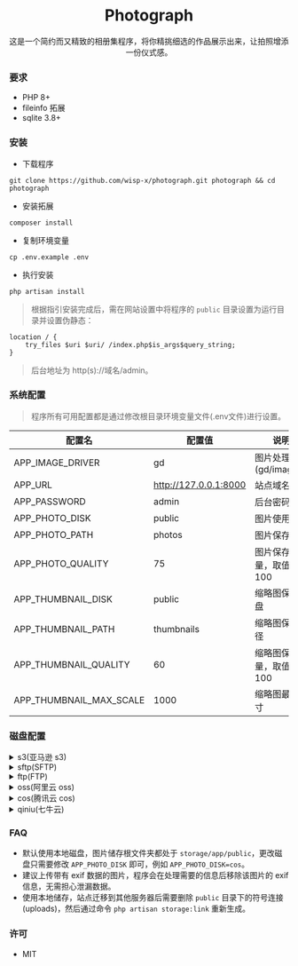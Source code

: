 <h1 align="center">Photograph</h1>

<p align="center">这是一个简约而又精致的相册集程序，将你精挑细选的作品展示出来，让拍照增添一份仪式感。</p>

### 要求

- PHP 8+
- fileinfo 拓展
- sqlite 3.8+

### 安装

- 下载程序

```shell
git clone https://github.com/wisp-x/photograph.git photograph && cd photograph
```

- 安装拓展

```shell
composer install
```

- 复制环境变量

```shell
cp .env.example .env
```

- 执行安装

```shell
php artisan install
```

> 根据指引安装完成后，需在网站设置中将程序的 `public` 目录设置为运行目录并设置伪静态：
```
location / {  
    try_files $uri $uri/ /index.php$is_args$query_string;  
}
```
> 后台地址为 http(s)://域名/admin。

### 系统配置

> 程序所有可用配置都是通过修改根目录环境变量文件(.env文件)进行设置。

| 配置名                     | 配置值                   | 说明                 |
|-------------------------|-----------------------|--------------------|
| APP_IMAGE_DRIVER        | gd                    | 图片处理驱动(gd/imagick) |
| APP_URL                 | http://127.0.0.1:8000 | 站点域名               |
| APP_PASSWORD            | admin                 | 后台密码               |
| APP_PHOTO_DISK          | public                | 图片使用磁盘             |
| APP_PHOTO_PATH          | photos                | 图片保存路径             |
| APP_PHOTO_QUALITY       | 75                    | 图片保存质量，取值 1-100    |
| APP_THUMBNAIL_DISK      | public                | 缩略图保存磁盘            |
| APP_THUMBNAIL_PATH      | thumbnails            | 缩略图保存路径            |
| APP_THUMBNAIL_QUALITY   | 60                    | 缩略图保存质量，取值 1-100   |
| APP_THUMBNAIL_MAX_SCALE | 1000                  | 缩略图最大尺寸            |

### 磁盘配置

<details><summary>s3(亚马逊 s3)</summary>

| 配置名                   | 配置值 | 说明           |
|-----------------------|-----|--------------|
| AWS_ACCESS_KEY_ID     | -   | AccessKeyId  |
| AWS_SECRET_ACCESS_KEY | -   | AccessKeyKey |
| AWS_DEFAULT_REGION    | -   | 区域           |
| AWS_BUCKET            | -   | 储存桶          |
| AWS_URL               | -   | 域名           |
| AWS_ENDPOINT          | -   | 连接地址         |

</details>

<details><summary>sftp(SFTP)</summary>

| 配置名              | 配置值 | 说明     |
|------------------|-----|--------|
| SFTP_HOST        | -   | 连接地址   |
| SFTP_USERNAME    | -   | 用户名    |
| SFTP_PRIVATE_KEY | -   | SSH 密钥 |
| SFTP_PASSWORD    | -   | 密码     |
| SFTP_PORT        | 22  | 连接端口   |
| SFTP_ROOT        | -   | 根目录    |
| SFTP_URL         | -   | 域名     |

</details>

<details><summary>ftp(FTP)</summary>

| 配置名             | 配置值  | 说明     |
|-----------------|------|--------|
| FTP_HOST        | -    | 连接地址   |
| FTP_USERNAME    | -    | 用户名    |
| FTP_PRIVATE_KEY | -    | SSH 密钥 |
| FTP_PASSWORD    | -    | 密码     |
| FTP_PORT        | 21   | 连接端口   |
| FTP_ROOT        | -    | 根目录    |
| FTP_IS_PASSIVE  | true | 被动模式   |
| FTP_URL         | -    | 域名     |

</details>

<details><summary>oss(阿里云 oss)</summary>

| 配置名                   | 配置值                          | 说明                        |
|-----------------------|------------------------------|---------------------------|
| OSS_ACCESS_KEY_ID     | -                            | App ID                    |
| OSS_ACCESS_KEY_SECRET | -                            | SecretID                  |
| OSS_BUCKET            | test                         | oss 名称                    |
| OSS_ENDPOINT          | oss-cn-shanghai.aliyuncs.com | 区域                        |
| OSS_IS_CNAME          | false                        | true/false 是否以 cname 形式连接 |
| OSS_SECURITY_TOKEN    | -                            | 安全 token                  |

</details>


<details><summary>cos(腾讯云 cos)</summary>

| 配置名             | 配置值          | 说明                |
|-----------------|--------------|-------------------|
| COS_APP_ID      | 1251460152   | App ID            |
| COS_SECRET_ID   | -            | SecretID          |
| COS_SECRET_KEY  | -            | SecretKey         |
| COS_REGION      | ap-guangzhou | 区域                |
| COS_BUCKET      | photograph   | 储存桶名称             |
| COS_DOMAIN      | -            | 域名，不需要 http(s):// |
| COS_PATH_PREFIX | -            | 储存前缀              |

</details>

<details><summary>qiniu(七牛云)</summary>

| 配置名              | 配置值 | 说明        |
|------------------|-----|-----------|
| QINIU_ACCESS_KEY | -   | AccessKey |
| QINIU_SECRET_KEY | -   | SecretKey |
| QINIU_BUCKET     | -   | Bucket    |
| QINIU_DOMAIN     | -   | 域名        |

</details>

### FAQ

- 默认使用本地磁盘，图片储存根文件夹都处于 `storage/app/public`，更改磁盘只需要修改 `APP_PHOTO_DISK`
  即可，例如 `APP_PHOTO_DISK=cos`。
- 建议上传带有 exif 数据的图片，程序会在处理需要的信息后移除该图片的 exif 信息，无需担心泄漏数据。
- 使用本地储存，站点迁移到其他服务器后需要删除 `public` 目录下的符号连接(uploads)，然后通过命令 `php artisan storage:link`
  重新生成。

### 许可

- MIT
